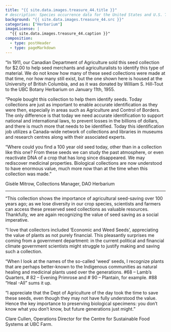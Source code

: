 ```yaml
---
title: "{{ site.data.images.treasure_44.title }}"
# description: Species occurrence data for the United States and U.S. Territories.
background: "{{ site.data.images.treasure_44.src }}"
categories: ["Herbarium"]
imageLicense: |
  "{{ site.data.images.treasure_44.caption }}"
composition:
  - type: postHeader
  - type: pageMarkdown
---
```


“In 1911, our Canadian Department of Agriculture sold this seed collection for $2.00 to help seed merchants and agriculturalists to identify this type of material. We do not know how many of these seed collections were made at that time, nor how many still exist, but the one shown here is housed at the University of British Columbia, and as it was donated by William S. Hill-Tout to the UBC Botany Herbarium on January 11th, 1955.

“People bought this collection to help them identify seeds. Today collections are just as important to enable accurate identification as they were then, especially in areas such as Agriculture and Control of Borders. The only difference is that today we need accurate identification to support national and international laws, to prevent losses in the billions of dollars, and there is much more that needs to be identified. Today this identification job utilizes a Canada-wide network of collections and libraries in museums and research centres along with their associated experts.

“Where could you find a 100 year old seed today, other than in a collection like this one? From these seeds we can study the past atmosphere, or even reactivate DNA of a crop that has long since disappeared. We may rediscover medicinal properties. Biological collections are now understood to have enormous value, much more now than at the time when this collection was made.”

Gisèle Mitrow, Collections Manager, DAO Herbarium

<hr>

“This collection shows the importance of agricultural seed-saving over 100 years ago; as we lose diversity in our crop species, scientists and farmers can access these preserved seed collections as valuable resources. Thankfully, we are again recognizing the value of seed saving as a social imperative.

“I love that collectors included ‘Economic and Weed Seeds’, appreciating the value of plants as not purely financial. This pleasantly surprises me coming from a government department: in the current political and financial climate government scientists might struggle to justify making and saving such a collection.

“When I look at the names of the so-called 'weed’ seeds, I recognize plants that are perhaps better-known to the Indigenous communities as natural healing and medicinal plants used over the generations. #68 – Lamb’s Quarters, # 82 – Evening Primrose and # 90 – Plantain, for example. #88 “Heal -All” sums it up.

“I appreciate that the Dept of Agriculture of the day took the time to save these seeds, even though they may not have fully understood the value. Hence the key importance to preserving biological specimens: you don’t know what you don’t know, but future generations just might.”

Clare Cullen, Operations Director for the Centre for Sustainable Food Systems at UBC Farm.